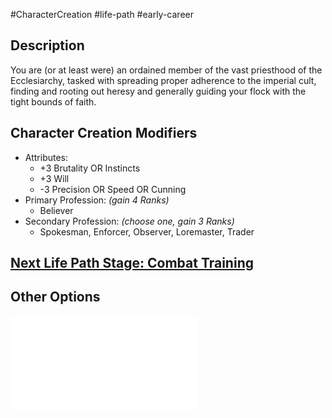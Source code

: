 #CharacterCreation #life-path #early-career 
## Description
You are (or at least were) an ordained member of the vast priesthood of the Ecclesiarchy, tasked with spreading proper adherence to the imperial cult, finding and rooting out heresy and generally guiding your flock with the tight bounds of faith.

## Character Creation Modifiers
- Attributes:
	- +3 Brutality OR Instincts 
	- +3 Will
	- -3 Precision OR Speed OR Cunning 
- Primary Profession: _(gain 4 Ranks)_
	- Believer
- Secondary Profession: _(choose one, gain 3 Ranks)_
	- Spokesman, Enforcer, Observer, Loremaster, Trader
## [Next Life Path Stage: Combat Training](</LifePath/CombatTraining/Combat Training.md>)

## Other Options
![](</LifePath/EarlyCareer/List of Early Careers.md>)